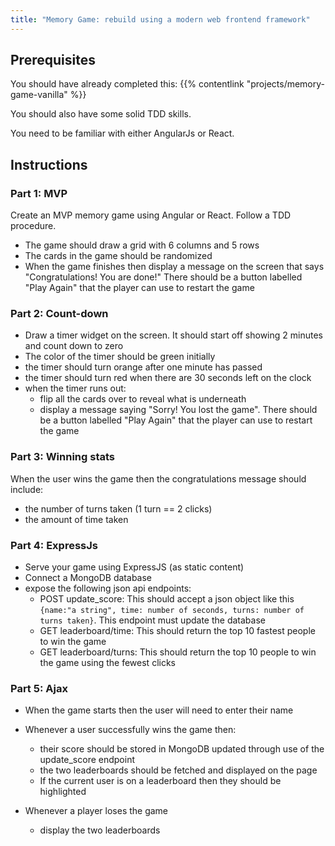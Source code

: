 ```yaml
---
title: "Memory Game: rebuild using a modern web frontend framework"
---
```


## Prerequisites

You should have already completed this:
{{% contentlink "projects/memory-game-vanilla" %}}

You should also have some solid TDD skills.

You need to be familiar with either AngularJs or React.

## Instructions

### Part 1: MVP

Create an MVP memory game using Angular or React. Follow a TDD procedure.

- The game should draw a grid with 6 columns and 5 rows
- The cards in the game should be randomized
- When the game finishes then display a message on the screen that says "Congratulations! You are done!" There should be a button labelled "Play Again" that the player can use to restart the game

### Part 2: Count-down

- Draw a timer widget on the screen. It should start off showing 2 minutes and count down to zero
- The color of the timer should be green initially
- the timer should turn orange after one minute has passed
- the timer should turn red when there are 30 seconds left on the clock
- when the timer runs out:
  - flip all the cards over to reveal what is underneath
  - display a message saying "Sorry! You lost the game". There should be a button labelled "Play Again" that the player can use to restart the game

### Part 3: Winning stats

When the user wins the game then the congratulations message should include:

- the number of turns taken (1 turn == 2 clicks)
- the amount of time taken

### Part 4: ExpressJs

- Serve your game using ExpressJS (as static content)
- Connect a MongoDB database
- expose the following json api endpoints:
  - POST update_score: This should accept a json object like this `{name:"a string", time: number of seconds, turns: number of turns taken}`. This endpoint must update the database
  - GET leaderboard/time: This should return the top 10 fastest people to win the game
  - GET leaderboard/turns: This should return the top 10 people to win the game using the fewest clicks

### Part 5: Ajax

- When the game starts then the user will need to enter their name

- Whenever a user successfully wins the game then:

  - their score should be stored in MongoDB updated through use of the update_score endpoint
  - the two leaderboards should be fetched and displayed on the page
  - If the current user is on a leaderboard then they should be highlighted

- Whenever a player loses the game
  - display the two leaderboards
